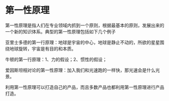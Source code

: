 # 第一性原理



第一性原理是指人们在专业领域内抓到一个原则，根据最基本的原则，发展出来的一个新的知识体系。典型的第一性原理包括如下几个例子

亚里士多德的第一行原理：地球是宇宙的中心，地球是静止不动的，所欲的星星围绕地球旋转，宇宙是有目的和本质。

牛顿的第一行原理：1、力的假设；2、惯性的假设；

爱因斯坦相对论的第一性原理：加入我们和光速跑的一样快，那光速会是什么光景。

利用第一性原理可以打造自己的产品，而且多数产品也都利用第一性原理进行产品打造。



